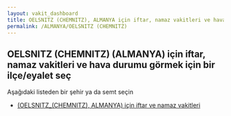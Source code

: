 ```yaml
---
layout: vakit_dashboard
title: OELSNITZ (CHEMNITZ), ALMANYA için iftar, namaz vakitleri ve hava durumu - ilçe/eyalet seç
permalink: /ALMANYA/OELSNITZ (CHEMNITZ)
---
```


## OELSNITZ (CHEMNITZ) (ALMANYA) için iftar, namaz vakitleri ve hava durumu  görmek için bir ilçe/eyalet seç

Aşağıdaki listeden bir şehir ya da semt seçin

* [ (OELSNITZ_(CHEMNITZ), ALMANYA) için iftar ve namaz vakitleri](/ALMANYA/OELSNITZ_(CHEMNITZ)/)

<script type="text/javascript">
  var GLOBAL_COUNTRY = 'ALMANYA';
  var GLOBAL_CITY = 'OELSNITZ (CHEMNITZ)';
  var GLOBAL_STATE = 'OELSNITZ (CHEMNITZ)';
</script>
